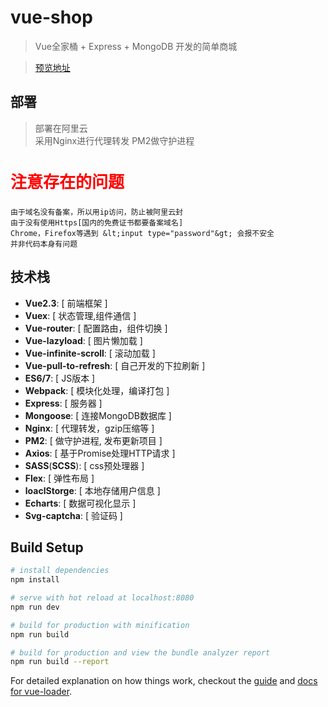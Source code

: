 # vue-shop

> Vue全家桶 + Express + MongoDB 开发的简单商城

> [预览地址](http://39.108.141.131/vueshop/#/)


## 部署

> 部署在阿里云  
> 采用Nginx进行代理转发
> PM2做守护进程



<p style="font-size: 24px; font-weight: bold;">  
    <h2 style="font-size: 26px; color: red;">注意存在的问题</h2>

    由于域名没有备案，所以用ip访问，防止被阿里云封   
    由于没有使用Https[国内的免费证书都要备案域名]  
    Chrome，Firefox等遇到 &lt;input type="password"&gt; 会报不安全  
    并非代码本身有问题  
</p>
  


## 技术栈
* **Vue2.3**: [ 前端框架 ]
* **Vuex**: [ 状态管理,组件通信 ] 
* **Vue-router**: [ 配置路由，组件切换 ]
* **Vue-lazyload**: [ 图片懒加载 ]
* **Vue-infinite-scroll**: [ 滚动加载 ]
* **Vue-pull-to-refresh**: [ 自己开发的下拉刷新 ]
* **ES6/7**: [ JS版本 ]
* **Webpack**: [ 模块化处理，编译打包 ]
* **Express**: [ 服务器 ]
* **Mongoose**: [ 连接MongoDB数据库 ]
* **Nginx**: [ 代理转发，gzip压缩等 ]
* **PM2**: [ 做守护进程, 发布更新项目 ]
* **Axios**: [ 基于Promise处理HTTP请求 ]
* **SASS**(**SCSS**): [ css预处理器 ]
* **Flex**: [ 弹性布局 ]
* **loaclStorge**: [ 本地存储用户信息 ]
* **Echarts**: [ 数据可视化显示 ]
* **Svg-captcha**: [ 验证码 ]







## Build Setup

``` bash
# install dependencies
npm install

# serve with hot reload at localhost:8080
npm run dev

# build for production with minification
npm run build

# build for production and view the bundle analyzer report
npm run build --report
```

For detailed explanation on how things work, checkout the [guide](http://vuejs-templates.github.io/webpack/) and [docs for vue-loader](http://vuejs.github.io/vue-loader).
